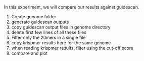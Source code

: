 In this experiment, we will compare our results against guidescan.

1. Create genome folder
1. generate guidescan outputs
1. copy guidescan output files in genome directory
1. delete first few lines of all these files
1. Filter only the 20mers in a single file
1. copy krispmer results here for the same genome
1. when reading krispmer results, filter using the cut-off score
1. compare and plot
